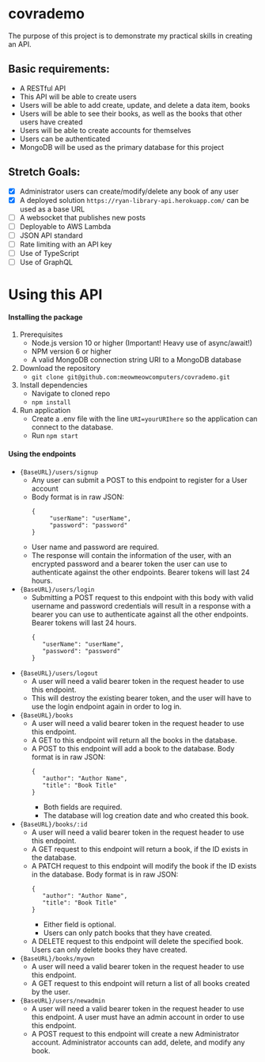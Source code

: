# covrademo
The purpose of this project is to demonstrate my practical skills in creating an API.  

Basic requirements:
---------------
  * A RESTful API  
  * This API will be able to create users  
  * Users will be able to add create, update, and delete a data item, books  
  * Users will be able to see their books, as well as the books that other users have created  
  * Users will be able to create accounts for themselves  
  * Users can be authenticated  
  * MongoDB will be used as the primary database for this project  

Stretch Goals:  
---------------
  - [X] Administrator users can create/modify/delete any book of any user  
  - [X] A deployed solution `https://ryan-library-api.herokuapp.com/` can be used as a base URL
  - [ ] A websocket that publishes new posts
  - [ ] Deployable to AWS Lambda
  - [ ] JSON API standard
  - [ ] Rate limiting with an API key  
  - [ ] Use of TypeScript
  - [ ] Use of GraphQL

Using this API
=============
#### Installing the package ####
1. Prerequisites
   - Node.js version 10 or higher (Important! Heavy use of async/await!)
   - NPM version 6 or higher
   - A valid MongoDB connection string URI to a MongoDB database
2. Download the repository
   - `git clone git@github.com:meowmeowcomputers/covrademo.git`
3. Install dependencies
   - Navigate to cloned repo
   - `npm install`
4. Run application
   - Create a .env file with the line `URI=yourURIhere` so the application can connect to the database.
   - Run `npm start`

#### Using the endpoints ####
* `{BaseURL}/users/signup`
  * Any user can submit a POST to this endpoint to register for a User account
  * Body format is in raw JSON:
      ```
      {
	       "userName": "userName",
	       "password": "password"
      }
      ```      
  * User name and password are required.
  * The response will contain the information of the user, with an encrypted password and a bearer token the user can use to authenticate against the other endpoints. Bearer tokens will last 24 hours.
* `{BaseURL}/users/login`
  * Submitting a POST request to this endpoint with this body with valid username and password credentials will result in a response with a bearer you can use to authenticate against all the other endpoints. Bearer tokens will last 24 hours.
      ```
      {
         "userName": "userName",
         "password": "password"
      }
      ```
* `{BaseURL}/users/logout`   
  * A user will need a valid bearer token in the request header to use this endpoint.
  * This will destroy the existing bearer token, and the user will have to use the login endpoint again in order to log in.
* `{BaseURL}/books`
  * A user will need a valid bearer token in the request header to use this endpoint.
  * A GET to this endpoint will return all the books in the database.
  * A POST to this endpoint will add a book to the database. Body format is in raw JSON:
      ```
      {
         "author": "Author Name",
         "title": "Book Title"
      }
      ```
      * Both fields are required.
      * The database will log creation date and who created this book.
* `{BaseURL}/books/:id`
  * A user will need a valid bearer token in the request header to use this endpoint.
  * A GET request to this endpoint will return a book, if the ID exists in the database.
  * A PATCH request to this endpoint will modify the book if the ID exists in the database. Body format is in raw JSON:
      ```
      {
         "author": "Author Name",
         "title": "Book Title"
      }
      ```
      * Either field is optional.
      * Users can only patch books that they have created.
  * A DELETE request to this endpoint will delete the specified book. Users can only delete books they have created.    
* `{BaseURL}/books/myown`
  * A user will need a valid bearer token in the request header to use this endpoint.
  * A GET request to this endpoint will return a list of all books created by the user.
* `{BaseURL}/users/newadmin`
  * A user will need a valid bearer token in the request header to use this endpoint. A user must have an admin account in order to use this endpoint.
  * A POST request to this endpoint will create a new Administrator account. Administrator accounts can add, delete, and modify any book.

